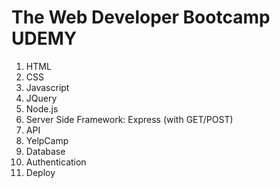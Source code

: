 # The Web Developer Bootcamp UDEMY

1. HTML
2. CSS
3. Javascript
4. JQuery
5. Node.js
6. Server Side Framework: Express (with GET/POST)
7. API
8. YelpCamp
9. Database
10. Authentication
11. Deploy
